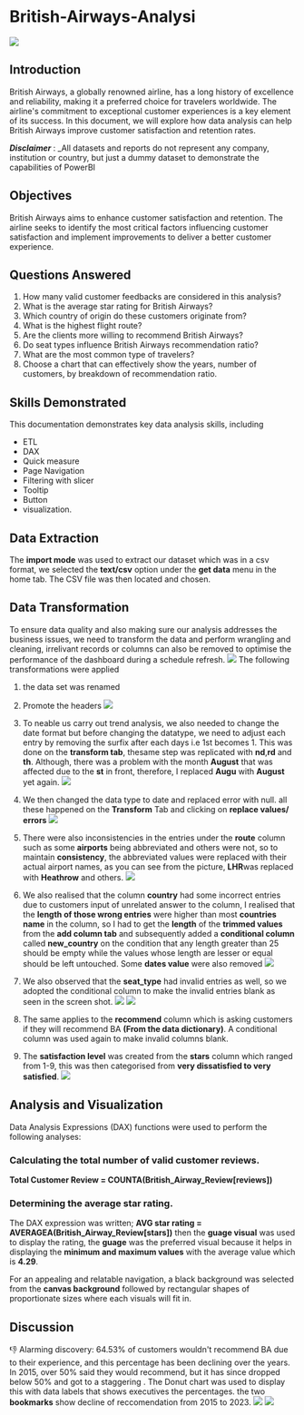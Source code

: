 # British-Airways-Analysi
![](homepage_image.PNG)

## Introduction 
British Airways, a globally renowned airline, has a long history of excellence and reliability, making it a preferred choice for travelers worldwide. The airline's commitment to exceptional customer experiences is a key element of its success. In this document, we will explore how data analysis can help British Airways improve customer satisfaction and retention rates.

**_Disclaimer_** : _All datasets and reports do not represent any company, institution or country, but just a dummy dataset to demonstrate the capabilities of PowerBI
## Objectives

British Airways aims to enhance customer satisfaction and retention. The airline seeks to identify the most critical factors influencing customer satisfaction and implement improvements to deliver a better customer experience.

## Questions Answered 

1. How many valid customer feedbacks are considered in this analysis?
2. What is the average star rating for British Airways?
3. Which country of origin do these customers originate from?
4. What is the highest flight route?
5. Are the clients more willing to recommend British Airways?
6. Do seat types influence British Airways recommendation ratio?
7. What are the most common type of travelers?
8. Choose a chart that can effectively show the years, number of customers, by breakdown of recommendation ratio.

## Skills Demonstrated

This documentation demonstrates key data analysis skills, including 
- ETL
- DAX
- Quick measure
- Page Navigation
- Filtering with slicer
- Tooltip
- Button
- visualization.

## Data Extraction

The **import mode** was used to extract our dataset which was in a csv format, we selected the **text/csv** option under the **get data** menu in the home tab. The CSV file was then located and chosen.

## Data Transformation
To ensure data quality and also making sure our analysis addresses the business issues, we need to transform the data and perform wrangling and cleaning, irrelivant records or columns can also be removed to optimise the performance of the dashboard during a schedule refresh.
![](transform_data.PNG)
The following transformations were applied
1.	the data set was renamed 
2.	Promote the headers
![](promote_headers.png)

3.	To neable us carry out trend analysis, we also needed to change the date format but before changing the datatype, we need to adjust each entry by removing the surfix after each days i.e 1st becomes 1.
This was done on the **transform tab**, thesame step was replicated with **nd**,**rd** and **th**. Although, there was a problem with the month **August** that was affected due to the **st** in front, therefore, I replaced **Augu** with **August** yet again.
![](replace_value.PNG)

4.	We then  changed the data type to date and replaced error with null. all these happened on the **Transform** Tab and clicking on **replace values/ errors**
![](replace_null.PNG)

5.	There were also inconsistencies in the entries under the **route** column such as some **airports** being abbreviated and others were not, so to maintain **consistency**, the abbreviated values were replaced with their actual airport names, as you can see from the picture, **LHR**was replaced with **Heathrow** and others.
![](replace_LHR.PNG)

6.	We also realised that the column **country** had some incorrect entries due to customers input of unrelated answer to the column, I realised that the **length of those wrong entries** were higher than most **countries name** in the column, so I had to get the **length** of the **trimmed values** from the **add column tab** and subsequently added a **conditional column** called **new_country** on the condition that any length greater than 25 should be empty while the values whose length are lesser or equal should be left untouched. Some **dates value** were also removed
![](filter_country_new.PNG)
7.	We also observed that the **seat_type** had invalid entries as well, so we adopted the conditional column to make the invalid entries blank as seen in the screen shot.
![](invalid_seat_type.png)
![](invalid_seattype.PNG)

8.	The same applies to the **recommend** column which is asking customers if they will recommend BA **(From the data dictionary)**. A conditional column was used again to make invalid columns blank.
   
9.	The **satisfaction level** was created from the **stars** column which ranged from 1-9, this was then categorised from **very dissatisfied to very satisfied**.
![](satisfaction_level.png)

## Analysis and Visualization

Data Analysis Expressions (DAX) functions were used to perform the following analyses:

### Calculating the total number of valid customer reviews.
**Total Customer Review = COUNTA(British_Airway_Review[reviews])**

### Determining the average star rating.
The DAX expression was written; **AVG star rating = AVERAGEA(British_Airway_Review[stars])** then the **guage visual** was used to display the rating, the **guage** was the preferred visual because it helps in displaying the **minimum and maximum values** with the average value which is **4.29**. 

For an appealing and relatable navigation, a black background was selected from the **canvas background** followed by rectangular shapes of proportionate sizes where each visuals will fit in.

## Discussion
👎 Alarming discovery: 64.53% of customers wouldn't recommend BA due to their experience, and this percentage has been declining over the years. In 2015, over 50% said they would recommend, but it has since dropped below 50% and got to a staggering . The Donut chart was used to display this with data labels that shows executives the percentages.
the two **bookmarks** show decline of reccomendation from 2015 to 2023.
![](2015_rec.PNG)
![](2023_rec.PNG)




